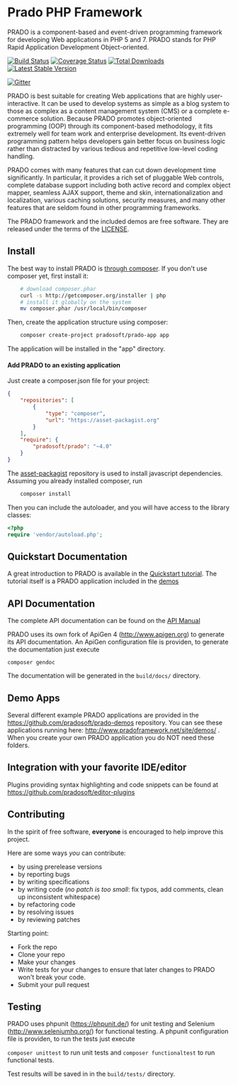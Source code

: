 # Prado PHP Framework

PRADO is a component-based and event-driven programming framework for developing Web applications in PHP 5 and 7.
PRADO stands for PHP Rapid Application Development Object-oriented.

[![Build Status](https://travis-ci.org/pradosoft/prado.png?branch=master)](https://travis-ci.org/pradosoft/prado)
[![Coverage Status](https://coveralls.io/repos/pradosoft/prado/badge.png?branch=master)](https://coveralls.io/r/pradosoft/prado?branch=master)
[![Total Downloads](https://poser.pugx.org/pradosoft/prado/downloads.png)](https://packagist.org/packages/pradosoft/prado)
[![Latest Stable Version](https://poser.pugx.org/pradosoft/prado/v/stable.png)](https://packagist.org/packages/pradosoft/prado)

[![Gitter](https://badges.gitter.im/pradosoft/prado.png)](https://gitter.im/pradosoft/prado?utm_source=badge&utm_medium=badge&utm_campaign=pr-badge&utm_content=badge)

PRADO is best suitable for creating Web applications that are highly user-interactive. It can be used to develop systems as simple as a blog system to those as complex as a content management system (CMS) or a complete e-commerce solution. Because PRADO promotes object-oriented programming (OOP) through its component-based methodology, it fits extremely well for team work and enterprise development. Its event-driven programming pattern helps developers gain better focus on business logic rather than distracted by various tedious and repetitive low-level coding handling.

PRADO comes with many features that can cut down development time significantly. In particular, it provides a rich set of pluggable Web controls, complete database support including both active record and complex object mapper, seamless AJAX support, theme and skin, internationalization and localization, various caching solutions, security measures, and many other features that are seldom found in other programming frameworks.

The PRADO framework and the included demos are free software. They are released under the terms of the [LICENSE](https://github.com/pradosoft/prado/blob/master/LICENSE).

## Install

The best way to install PRADO is [through composer](http://getcomposer.org).
If you don't use composer yet, first install it:
```sh
	# download composer.phar
	curl -s http://getcomposer.org/installer | php
	# install it globally on the system
	mv composer.phar /usr/local/bin/composer
```

Then, create the application structure using composer:
```sh	
	composer create-project pradosoft/prado-app app
```

The application will be installed in the "app" directory.

#### Add PRADO to an existing application
Just create a composer.json file for your project:

```JSON
{
	"repositories": [
		{
			"type": "composer",
			"url": "https://asset-packagist.org"
		}
	],
	"require": {
		"pradosoft/prado": "~4.0"
	}
}
```

The [asset-packagist](https://asset-packagist.org) repository is used to install javascript dependencies.
Assuming you already installed composer, run

```sh
	composer install
```

Then you can include the autoloader, and you will have access to the library classes:

```php
<?php
require 'vendor/autoload.php';
```

## Quickstart Documentation

A great introduction to PRADO is available in the [Quickstart tutorial](http://www.pradoframework.net/demos/quickstart/).
The tutorial itself is a PRADO application included in the [demos](https://github.com/pradosoft/prado-demos)

## API Documentation

The complete API documentation can be found on the [API Manual](http://pradosoft.github.io/docs/manual/)

PRADO uses its own fork of ApiGen 4 (http://www.apigen.org) to generate its API documentation.
An ApiGen configuration file is providen, to generate the documentation just execute

```composer gendoc```

The documentation will be generated in the `build/docs/` directory.

## Demo Apps

Several different example PRADO applications are provided in the https://github.com/pradosoft/prado-demos repository. You can see these applications running here: http://www.pradoframework.net/site/demos/ .
When you create your own PRADO application you do NOT need these folders.

## Integration with your favorite IDE/editor

Plugins providing syntax highlighting and code snippets can be found at https://github.com/pradosoft/editor-plugins

## Contributing

In the spirit of free software, **everyone** is encouraged to help improve this project.

Here are some ways *you* can contribute:

* by using prerelease versions
* by reporting bugs
* by writing specifications
* by writing code (*no patch is too small*: fix typos, add comments, clean up inconsistent whitespace)
* by refactoring code
* by resolving issues
* by reviewing patches

Starting point:

* Fork the repo
* Clone your repo
* Make your changes
* Write tests for your changes to ensure that later changes to PRADO won't break your code.
* Submit your pull request

## Testing

PRADO uses phpunit (https://phpunit.de/) for unit testing and Selenium (http://www.seleniumhq.org/) for functional testing.
A phpunit configuration file is providen, to run the tests just execute

```composer unittest``` to run unit tests and
```composer functionaltest``` to run functional tests.

Test results will be saved in in the `build/tests/` directory.
